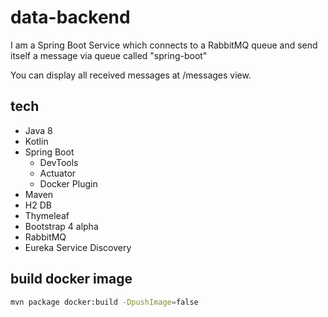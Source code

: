 # data-backend

I am a Spring Boot Service which connects to a RabbitMQ queue and send itself a message via queue called "spring-boot"

You can display all received messages at /messages view.

## tech

- Java 8
- Kotlin
- Spring Boot
  - DevTools
  - Actuator
  - Docker Plugin
- Maven
- H2 DB
- Thymeleaf
- Bootstrap 4 alpha
- RabbitMQ
- Eureka Service Discovery

## build docker image
```bash
mvn package docker:build -DpushImage=false
```
